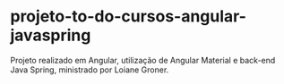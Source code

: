 # projeto-to-do-cursos-angular-javaspring
Projeto realizado em Angular, utilização de Angular Material e back-end Java Spring, ministrado por Loiane Groner.

